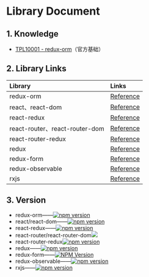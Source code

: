 # Library Document

## 1. Knowledge

* [TPL10001 - redux-orm](/reference/library/redux-orm-090-rc3/tp10000-redux-orm.md)（官方基础）

## 2. Library Links

| Library | Links |
| :--- | :--- |
| redux-orm | [Reference](https://github.com/tommikaikkonen/redux-orm/blob/master/README.md) |
| react、react-dom | [Reference](https://github.com/facebook/react) |
| react-redux | [Reference](https://github.com/reactjs/react-redux) |
| react-router、react-router-dom | [Reference](https://github.com/ReactTraining/react-router) |
| react-router-redux | [Reference](https://github.com/reactjs/react-router-redux) |
| redux | [Reference](https://github.com/reactjs/redux) |
| redux-form | [Reference](https://github.com/erikras/redux-form) |
| redux-observable | [Reference](https://redux-observable.js.org/) |
| rxjs | [Reference](https://github.com/ReactiveX/RxJS) |

## 3. Version

* redux-orm——[![](https://camo.githubusercontent.com/468e10f8d719cd8e8679c6e650d37fc8bd25733e/68747470733a2f2f696d672e736869656c64732e696f2f6e706d2f762f72656475782d6f726d2e7376673f7374796c653d666c61742d737175617265 "npm version")](https://www.npmjs.com/package/redux-orm)
* react/react-dom——[![](https://camo.githubusercontent.com/ecb8a503e646dc22ccb59b73ba287c5229580f49/68747470733a2f2f696d672e736869656c64732e696f2f6e706d2f762f72656163742e7376673f7374796c653d666c6174 "npm version")](https://www.npmjs.com/package/react)
* react-redux——[![](https://camo.githubusercontent.com/85f00bb3944380fc8ed5b4c5293fdc171e0a23b5/68747470733a2f2f696d672e736869656c64732e696f2f6e706d2f762f72656163742d72656475782e7376673f7374796c653d666c61742d737175617265 "npm version")](https://www.npmjs.com/package/react-redux)
* react-router/react-router-dom[![](https://camo.githubusercontent.com/ff734c8c54ae16c709fcb2a799626be4adad6668/68747470733a2f2f696d672e736869656c64732e696f2f6e706d2f762f72656163742d726f757465722e7376673f7374796c653d666c61742d737175617265)](https://www.npmjs.com/package/react-router)
* react-router-redux[![](https://camo.githubusercontent.com/0c4379b041b29d3cce76bb699dab07ce78c80223/68747470733a2f2f696d672e736869656c64732e696f2f6e706d2f762f72656163742d726f757465722d72656475782e7376673f7374796c653d666c61742d737175617265 "npm version")](https://www.npmjs.com/package/react-router-redux)
* redux——[![](https://camo.githubusercontent.com/39acf6ce17ab483bca3f57a1273d47c687c01bf7/68747470733a2f2f696d672e736869656c64732e696f2f6e706d2f762f72656475782e7376673f7374796c653d666c61742d737175617265 "npm version")](https://www.npmjs.com/package/redux)
* redux-form——[![](https://camo.githubusercontent.com/84fd4bc81e2f61602fc2acc83a6f9d33e91c524b/68747470733a2f2f696d672e736869656c64732e696f2f6e706d2f762f72656475782d666f726d2e7376673f7374796c653d666c6174 "NPM Version")](https://www.npmjs.com/package/redux-form)
* redux-observable——[![](https://img.shields.io/npm/v/redux-observable.svg "npm version")](https://www.npmjs.com/package/redux-observable)
* rxjs——[![](https://camo.githubusercontent.com/c82c57347a9ee27d18a534ea1d01475d85374a0c/68747470733a2f2f62616467652e667572792e696f2f6a732f25343072656163746976657825324672786a732e737667 "npm version")](http://badge.fury.io/js/%40reactivex%2Frxjs)



